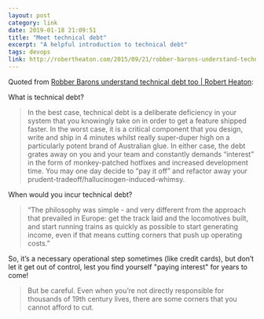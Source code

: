 ```yaml
---
layout: post
category: link
date: 2019-01-18 21:09:51
title: "Meet technical debt"
excerpt: "A helpful introduction to technical debt"
tags: devops
link: http://robertheaton.com/2015/09/21/robber-barons-understand-technical-debt-too/
---
```


Quoted from [Robber Barons understand technical debt too | Robert Heaton](http://robertheaton.com/2015/09/21/robber-barons-understand-technical-debt-too/):

What is technical debt?

> In the best case, technical debt is a deliberate deficiency in your system that you knowingly take on in order to get a feature shipped faster. In the worst case, it is a critical component that you design, write and ship in 4 minutes whilst really super-duper high on a particularly potent brand of Australian glue. In either case, the debt grates away on you and your team and constantly demands “interest” in the form of monkey-patched hotfixes and increased development time. You may one day decide to “pay it off” and refactor away your prudent-tradeoff/hallucinogen-induced-whimsy.

​When would you incur technical debt?

> “The philosophy was simple - and very different from the approach that prevailed in Europe: get the track laid and the locomotives built, and start running trains as quickly as possible to start generating income, even if that means cutting corners that push up operating costs.”

​So, it’s a necessary operational step sometimes (like credit cards), but don’t let it get out of control, lest you find yourself "paying interest" for years to come!

> But be careful. Even when you’re not directly responsible for thousands of 19th century lives, there are some corners that you cannot afford to cut.

​